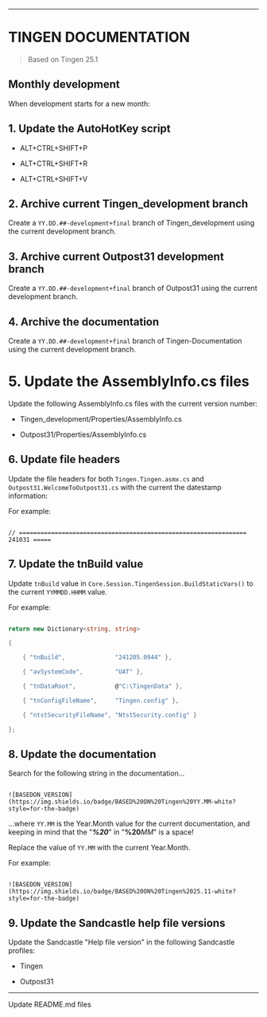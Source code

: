 
<!-- u250107 -->

***

# TINGEN DOCUMENTATION

> Based on Tingen 25.1

## Monthly development

When development starts for a new month:

  

## 1. Update the AutoHotKey script

  

* ALT+CTRL+SHIFT+P

* ALT+CTRL+SHIFT+R

* ALT+CTRL+SHIFT+V

  

## 2. Archive current Tingen_development branch

  

Create a `YY.DD.##-development+final` branch of Tingen_development using the current development branch.

  

## 3. Archive current Outpost31 development branch

  

Create a `YY.DD.##-development+final` branch of Outpost31 using the current development branch.

  

## 4. Archive the documentation

  

Create a `YY.DD.##-development+final` branch of Tingen-Documentation using the current development branch.

  

# 5. Update the AssemblyInfo.cs files

  

Update the following AssemblyInfo.cs files with the current version number:

  

* Tingen_development/Properties/AssemblyInfo.cs

* Outpost31/Properties/AssemblyInfo.cs

  

## 6. Update file headers

  

Update the file headers for both `Tingen.Tingen.asmx.cs` and `Outpost31.WelcomeToOutpost31.cs` with the current the datestamp information:

  

For example:

  

```text

// ================================================================ 241031 =====

```

  

## 7. Update the tnBuild value

  

Update `tnBuild` value in `Core.Session.TingenSession.BuildStaticVars()` to the current `YYMMDD.HHMM` value.

  

For example:

  

```csharp

return new Dictionary<string, string>

{

    { "tnBuild",              "241205.0944" },

    { "avSystemCode",         "UAT" },

    { "tnDataRoot",           @"C:\TingenData" },

    { "tnConfigFileName",     "Tingen.config" },

    { "ntstSecurityFileName", "NtstSecurity.config" }

};

```

  

## 8. Update the documentation

  

Search for the following string in the documentation...

  

```

![BASEDON_VERSION](https://img.shields.io/badge/BASED%20ON%20Tingen%20YY.MM-white?style=for-the-badge)

```

  

...where `YY.MM` is the Year.Month value for the current documentation, and keeping in mind that the "***%20***" in "**%20***MM*" is a space!

  

Replace the value of `YY.MM` with the current Year.Month.

  

For example:

```

![BASEDON_VERSION](https://img.shields.io/badge/BASED%20ON%20Tingen%2025.11-white?style=for-the-badge)

```

  

## 9. Update the Sandcastle help file versions

  

Update the Sandcastle "Help file version" in the following Sandcastle profiles:

  

* Tingen

* Outpost31

  

***

  

Update README.md files